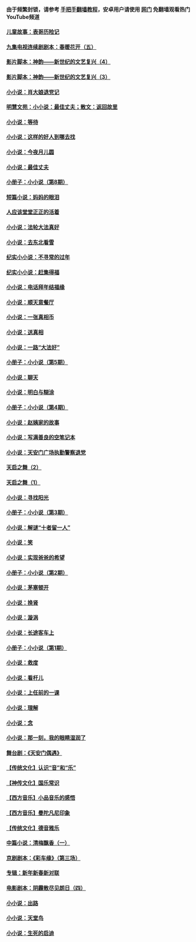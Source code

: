 #### 由于频繁封锁，请参考 [手把手翻墙教程](https://github.com/gfw-breaker/guides/wiki/)，安卓用户请使用 [网门](https://github.com/gfw-breaker/nogfw/blob/master/dl.md?t=07031700) 免翻墙观看热门YouTube频道 

#### [儿童故事：表哥历险记](../pages/328/383535.md?t=07031700) 

#### [九集电视连续剧剧本：春暖花开（五）](../pages/328/275919.md?t=07031700) 

#### [影片脚本：神韵——新世纪的文艺复兴（4）](../pages/328/266089.md?t=07031700) 

#### [影片脚本：神韵——新世纪的文艺复兴（3）](../pages/328/266087.md?t=07031700) 

#### [小小说：肖大娘退党记](../pages/328/239807.md?t=07031700) 

#### [明慧文苑：小小说：最佳丈夫；散文：返回故里](../pages/328/3439.md?t=07031700) 

#### [小小说：等待](../pages/328/223927.md?t=07031700) 

#### [小小说：这样的好人到哪去找](../pages/328/209396.md?t=07031700) 

#### [小小说：今夜月儿圆](../pages/328/193588.md?t=07031700) 

#### [小小说：最佳丈夫](../pages/328/190938.md?t=07031700) 

#### [小册子：小小说（第8期）](../pages/328/188202.md?t=07031700) 

#### [短篇小说：妈妈的眼泪](../pages/328/187712.md?t=07031700) 

#### [人应该堂堂正正的活着](../pages/328/182430.md?t=07031700) 

#### [小小说：法轮大法真好](../pages/328/174669.md?t=07031700) 

#### [小小说：去东北看雪](../pages/328/173882.md?t=07031700) 

#### [纪实小小说：不寻常的过年](../pages/328/173187.md?t=07031700) 

#### [纪实小小说：赶集得福](../pages/328/172652.md?t=07031700) 

#### [小小说：电话拜年结福缘](../pages/328/172533.md?t=07031700) 

#### [小小说：顺天意餐厅](../pages/328/170182.md?t=07031700) 

#### [小小说：一张真相币](../pages/328/169410.md?t=07031700) 

#### [小小说：送真相](../pages/328/166713.md?t=07031700) 

#### [小小说：一路“大法好”](../pages/328/162016.md?t=07031700) 

#### [小册子：小小说（第5期）](../pages/328/161131.md?t=07031700) 

#### [小小说：聊天](../pages/328/159640.md?t=07031700) 

#### [小小说：明白与糊涂](../pages/328/158101.md?t=07031700) 

#### [小册子：小小说（第4期）](../pages/328/158006.md?t=07031700) 

#### [小小说：赵姨家的故事](../pages/328/157843.md?t=07031700) 

#### [小小说：写满善良的空笔记本](../pages/328/157382.md?t=07031700) 

#### [小小说：天安门广场执勤警察退党](../pages/328/156982.md?t=07031700) 

#### [天启之舞（2）](../pages/328/153440.md?t=07031700) 

#### [天启之舞（1）](../pages/328/153439.md?t=07031700) 

#### [小小说：寻找阳光](../pages/328/153065.md?t=07031700) 

#### [小册子：小小说（第3期）](../pages/328/151715.md?t=07031700) 

#### [小小说：解谜“十者留一人”](../pages/328/148967.md?t=07031700) 

#### [小小说：笑](../pages/328/148905.md?t=07031700) 

#### [小小说：实现爸爸的希望](../pages/328/148096.md?t=07031700) 

#### [小册子：小小说（第2期）](../pages/328/147214.md?t=07031700) 

#### [小小说：茅塞顿开](../pages/328/147030.md?t=07031700) 

#### [小小说：换肾](../pages/328/146770.md?t=07031700) 

#### [小小说：漩涡](../pages/328/146683.md?t=07031700) 

#### [小小说：长途客车上](../pages/328/145076.md?t=07031700) 

#### [小册子：小小说（第1期）](../pages/328/143963.md?t=07031700) 

#### [小小说：救度](../pages/328/143927.md?t=07031700) 

#### [小小说：看杆儿](../pages/328/142137.md?t=07031700) 

#### [小小说：上任前的一课](../pages/328/140808.md?t=07031700) 

#### [小小说：理解](../pages/328/140476.md?t=07031700) 

#### [小小说：念](../pages/328/139513.md?t=07031700) 

#### [小小说：那一刻，我的眼睛湿润了](../pages/328/138476.md?t=07031700) 

#### [舞台剧：《天安门偶遇》](../pages/328/117155.md?t=07031700) 

#### [【传统文化】认识“音”和“乐”](../pages/328/108667.md?t=07031700) 

#### [【神传文化】国乐常识](../pages/328/104225.md?t=07031700) 

#### [【西方音乐】小品音乐的感悟](../pages/328/102924.md?t=07031700) 

#### [【西方音乐】曼陀凡尼印象](../pages/328/102922.md?t=07031700) 

#### [【传统文化】德音雅乐](../pages/328/102923.md?t=07031700) 

#### [中篇小说：清梅飘香（一）](../pages/328/101058.md?t=07031700) 

#### [京剧剧本：《彩车缘》（第三场）](../pages/328/96434.md?t=07031700) 

#### [专辑：新年新春新对联](../pages/328/94991.md?t=07031700) 

#### [电影剧本：阴霾散尽见朗日（四）](../pages/328/87081.md?t=07031700) 

#### [小小说：出路](../pages/328/84848.md?t=07031700) 

#### [小小说：天堂鸟](../pages/328/83084.md?t=07031700) 

#### [小小说：生死的启迪](../pages/328/70977.md?t=07031700) 

